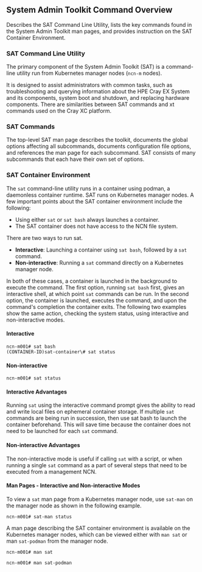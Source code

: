 ## System Admin Toolkit Command Overview

Describes the SAT Command Line Utility, lists the key commands found in the System Admin Toolkit man pages, and provides
instruction on the SAT Container Environment.

### SAT Command Line Utility

The primary component of the System Admin Toolkit (SAT) is a command-line utility run from Kubernetes manager nodes
(`ncn-m` nodes).

It is designed to assist administrators with common tasks, such as troubleshooting and querying information about the
HPE Cray EX System and its components, system boot and shutdown, and replacing hardware components. There are
similarities between SAT commands and xt commands used on the Cray XC platform.

### SAT Commands

The top-level SAT man page describes the toolkit, documents the global options affecting all subcommands, documents
configuration file options, and references the man page for each subcommand. SAT consists of many subcommands that each
have their own set of options.

### SAT Container Environment

The `sat` command-line utility runs in a container using podman, a daemonless container runtime. SAT runs on Kubernetes
manager nodes. A few important points about the SAT container environment include the following:

- Using either `sat` or `sat bash` always launches a container.
- The SAT container does not have access to the NCN file system.

There are two ways to run sat.

- **Interactive**: Launching a container using `sat bash`, followed by a `sat` command.
- **Non-interactive**: Running a `sat` command directly on a Kubernetes manager node.

In both of these cases, a container is launched in the background to execute the command. The first option, running
`sat bash` first, gives an interactive shell, at which point `sat` commands can be run. In the second option, the
container is launched, executes the command, and upon the command's completion the container exits. The following two
examples show the same action, checking the system status, using interactive and non-interactive modes.

#### Interactive

```screen
ncn-m001# sat bash
(CONTAINER-ID)sat-container\# sat status
```

#### Non-interactive

```screen
ncn-m001# sat status
```

#### Interactive Advantages

Running `sat` using the interactive command prompt gives the ability to read and write local files on ephemeral
container storage. If multiple `sat` commands are being run in succession, then use sat bash to launch the
container beforehand. This will save time because the container does not need to be launched for each `sat` command.

#### Non-interactive Advantages

The non-interactive mode is useful if calling `sat` with a script, or when running a single `sat` command as a part of
several steps that need to be executed from a management NCN.

#### Man Pages - Interactive and Non-interactive Modes

To view a `sat` man page from a Kubernetes manager node, use `sat-man` on the manager node as shown in the following
example.

```screen
ncn-m001# sat-man status
```

A man page describing the SAT container environment is available on the Kubernetes manager nodes, which can be viewed
either with `man sat` or man `sat-podman` from the manager node.

```screen
ncn-m001# man sat
```

```screen
ncn-m001# man sat-podman
```
